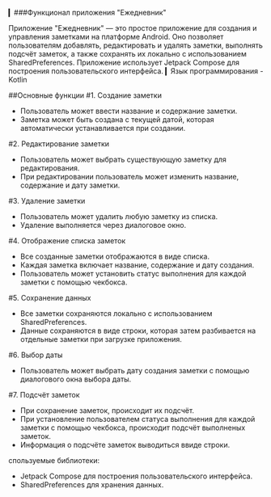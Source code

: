 ▎###Функционал приложения "Ежедневник"

Приложение "Ежедневник" — это простое приложение для создания и управления заметками на платформе Android. Оно позволяет пользователям добавлять, редактировать и удалять заметки, выполнять подсчёт заметок, а также сохранять их локально с использованием SharedPreferences. Приложение использует Jetpack Compose для построения пользовательского интерфейса.
▎Язык программирования - Kotlin

##Основные функции
#1. Создание заметки
 - Пользователь может ввести название и содержание заметки.
 - Заметка может быть создана с текущей датой, которая автоматически устанавливается при создании.

#2. Редактирование заметки
 - Пользователь может выбрать существующую заметку для редактирования.
 - При редактировании пользователь может изменить название, содержание и дату заметки.

#3. Удаление заметки
 - Пользователь может удалить любую заметку из списка.
 - Удаление выполняется через диалоговое окно.

#4. Отображение списка заметок
 - Все созданные заметки отображаются в виде списка.
 - Каждая заметка включает название, содержание и дату создания.
 - Пользователь может установить статус выполнения для каждой заметки с помощью чекбокса.

#5. Сохранение данных
 - Все заметки сохраняются локально с использованием SharedPreferences.
 - Данные сохраняются в виде строки, которая затем разбивается на отдельные заметки при загрузке приложения.

#6. Выбор даты
 - Пользователь может выбрать дату создания заметки с помощью диалогового окна выбора даты.

#7. Подсчёт заметок
 - При сохранение заметок, происходит их подсчёт. 
 - При установление пользователем статуса выполнения для каждой заметки с помощью чекбокса, происходит подсчёт выполненых заметок.
 -  Информация о подсчёте заметок выводиться ввиде строки.

спользуемые библиотеки:
 - Jetpack Compose для построения пользовательского интерфейса.
 - SharedPreferences для хранения данных.


